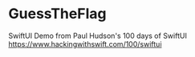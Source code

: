 # GuessTheFlag
SwiftUI Demo from Paul Hudson's 100 days of SwiftUI https://www.hackingwithswift.com/100/swiftui
